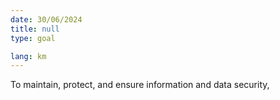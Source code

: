 ```yaml
---
date: 30/06/2024
title: null
type: goal

lang: km
---
```


To maintain, protect, and ensure information and data security,

